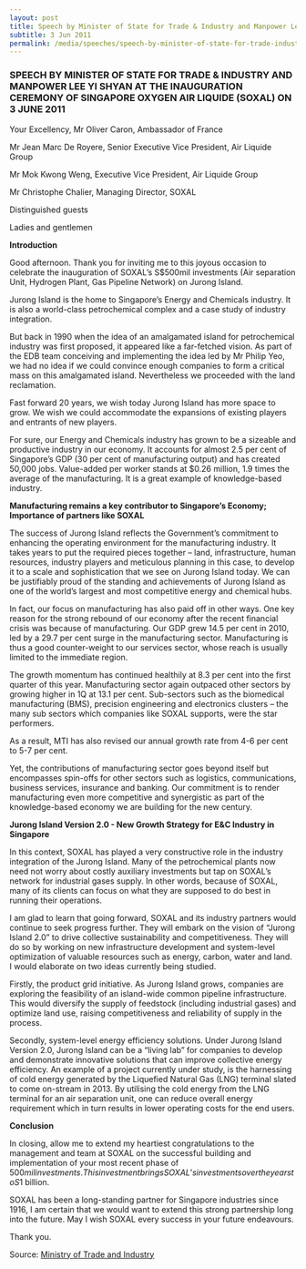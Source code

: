 ```yaml
---
layout: post
title: Speech by Minister of State for Trade & Industry and Manpower Lee Yi Shyan at the inauguration ceremony of Singapore Oxygen Air Liquide (Soxal) on 3 June 2011
subtitle: 3 Jun 2011
permalink: /media/speeches/speech-by-minister-of-state-for-trade-industry-and-manpower-lee-yi-shyan-at-the-inauguration-ceremony-of-singapore-oxygen-air-liquide-(soxal)-on-3-june-2011
---
```


### SPEECH BY MINISTER OF STATE FOR TRADE & INDUSTRY AND MANPOWER LEE YI SHYAN AT THE INAUGURATION CEREMONY OF SINGAPORE OXYGEN AIR LIQUIDE (SOXAL) ON 3 JUNE 2011

Your Excellency, Mr Oliver Caron, Ambassador of France

Mr Jean Marc De Royere, Senior Executive Vice President, Air Liquide Group

Mr Mok Kwong Weng, Executive Vice President, Air Liquide Group

Mr Christophe Chalier, Managing Director, SOXAL

Distinguished guests

Ladies and gentlemen

**Introduction**

Good afternoon. Thank you for inviting me to this joyous occasion to celebrate the inauguration of SOXAL’s S$500mil investments (Air separation Unit, Hydrogen Plant, Gas Pipeline Network) on Jurong Island.

Jurong Island is the home to Singapore’s Energy and Chemicals industry. It is also a world-class petrochemical complex and a case study of industry integration.

But back in 1990 when the idea of an amalgamated island for petrochemical industry was first proposed, it appeared like a far-fetched vision. As part of the EDB team conceiving and implementing the idea led by Mr Philip Yeo, we had no idea if we could convince enough companies to form a critical mass on this amalgamated island. Nevertheless we proceeded with the land reclamation.

Fast forward 20 years, we wish today Jurong Island has more space to grow. We wish we could accommodate the expansions of existing players and entrants of new players.

For sure, our Energy and Chemicals industry has grown to be a sizeable and productive industry in our economy. It accounts for almost 2.5 per cent of Singapore’s GDP (30 per cent of manufacturing output) and has created 50,000 jobs. Value-added per worker stands at $0.26 million, 1.9 times the average of the manufacturing. It is a great example of knowledge-based industry.

**Manufacturing remains a key contributor to Singapore’s Economy; Importance of partners like SOXAL**

The success of Jurong Island reflects the Government’s commitment to enhancing the operating environment for the manufacturing industry. It takes years to put the required pieces together – land, infrastructure, human resources, industry players and meticulous planning in this case, to develop it to a scale and sophistication that we see on Jurong Island today. We can be justifiably proud of the standing and achievements of Jurong Island as one of the world’s largest and most competitive energy and chemical hubs.

In fact, our focus on manufacturing has also paid off in other ways. One key reason for the strong rebound of our economy after the recent financial crisis was because of manufacturing. Our GDP grew 14.5 per cent in 2010, led by a 29.7 per cent surge in the manufacturing sector. Manufacturing is thus a good counter-weight to our services sector, whose reach is usually limited to the immediate region.

The growth momentum has continued healthily at 8.3 per cent into the first quarter of this year. Manufacturing sector again outpaced other sectors by growing higher in 1Q at 13.1 per cent. Sub-sectors such as the biomedical manufacturing (BMS), precision engineering and electronics clusters – the many sub sectors which companies like SOXAL supports, were the star performers.

As a result, MTI has also revised our annual growth rate from 4-6 per cent to 5-7 per cent.

Yet, the contributions of manufacturing sector goes beyond itself but encompasses spin-offs for other sectors such as logistics, communications, business services, insurance and banking. Our commitment is to render manufacturing even more competitive and synergistic as part of the knowledge-based economy we are building for the new century.

**Jurong Island Version 2.0 - New Growth Strategy for E&C Industry in Singapore**

In this context, SOXAL has played a very constructive role in the industry integration of the Jurong Island. Many of the petrochemical plants now need not worry about costly auxiliary investments but tap on SOXAL’s network for industrial gases supply. In other words, because of SOXAL, many of its clients can focus on what they are supposed to do best in running their operations.

I am glad to learn that going forward, SOXAL and its industry partners would continue to seek progress further. They will embark on the vision of “Jurong Island 2.0” to drive collective sustainability and competitiveness. They will do so by working on new infrastructure development and system-level optimization of valuable resources such as energy, carbon, water and land. I would elaborate on two ideas currently being studied.

Firstly, the product grid initiative. As Jurong Island grows, companies are exploring the feasibility of an island-wide common pipeline infrastructure. This would diversify the supply of feedstock (including industrial gases) and optimize land use, raising competitiveness and reliability of supply in the process.

Secondly, system-level energy efficiency solutions. Under Jurong Island Version 2.0, Jurong Island can be a “living lab” for companies to develop and demonstrate innovative solutions that can improve collective energy efficiency. An example of a project currently under study, is the harnessing of cold energy generated by the Liquefied Natural Gas (LNG) terminal slated to come on-stream in 2013. By utilising the cold energy from the LNG terminal for an air separation unit, one can reduce overall energy requirement which in turn results in lower operating costs for the end users.

**Conclusion**

In closing, allow me to extend my heartiest congratulations to the management and team at SOXAL on the successful building and implementation of your most recent phase of $500 mil investments. This investment brings SOXAL’s investments over the years to S$1 billion.

SOXAL has been a long-standing partner for Singapore industries since 1916, I am certain that we would want to extend this strong partnership long into the future. May I wish SOXAL every success in your future endeavours.

Thank you.

Source: [<a href="https://www.mti.gov.sg/" target="_blank">Ministry of Trade and Industry</a>](https://www.mti.gov.sg/)